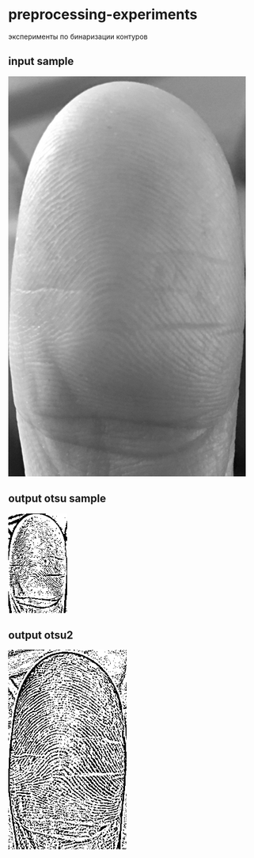 # preprocessing-experiments
эксперименты по бинаризации контуров

## input sample
![input](/finger.png)
## output otsu sample
![otsu 0.1 output](/finger-output.png)
## output otsu2
![otsu 0.2 output](/finger-output2.png)
